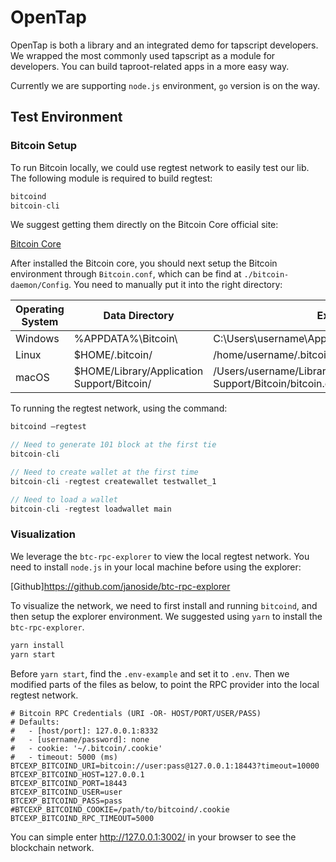 # **OpenTap**

OpenTap is both a library and an integrated demo for tapscript developers. We wrapped the most commonly used tapscript as a module for developers. You can build taproot-related apps in a more easy way.

Currently we are supporting `node.js` environment, `go` version is on the way.

## **Test Environment**

### Bitcoin Setup

To run Bitcoin locally, we could use regtest network to easily test our lib. The following module is required to build regtest:

```jsx
bitcoind
bitcoin-cli
```

We suggest getting them directly on the Bitcoin Core official site:

[Bitcoin Core](https://bitcoin.org/en/bitcoin-core/)

After installed the Bitcoin core, you should next setup the Bitcoin environment through `Bitcoin.conf`, which can be find at `./bitcoin-daemon/Config`. You need to manually put it into the right directory: 

| Operating System | Data Directory | Example Path |
| --- | --- | --- |
| Windows | %APPDATA%\\Bitcoin\\ | C:\\Users\\username\\AppData\\Roaming\\Bitcoin\\bitcoin.conf |
| Linux | $HOME/.bitcoin/ | /home/username/.bitcoin/bitcoin.conf |
| macOS | $HOME/Library/Application Support/Bitcoin/ | /Users/username/Library/Application Support/Bitcoin/bitcoin.conf |

To running the regtest network, using the command:

```jsx
bitcoind —regtest

// Need to generate 101 block at the first tie
bitcoin-cli 

// Need to create wallet at the first time 
bitcoin-cli -regtest createwallet testwallet_1

// Need to load a wallet
bitcoin-cli -regtest loadwallet main
```

### **Visualization**

We leverage the `btc-rpc-explorer` to view the local regtest network. You need to install `node.js` in your local machine before using the explorer:

[Github]https://github.com/janoside/btc-rpc-explorer

To visualize the network, we need to first install and running `bitcoind`, and then setup the explorer environment. We suggested using `yarn` to install the `btc-rpc-explorer`.

```jsx
yarn install
yarn start
```

Before `yarn start`, find the `.env-example` and set it to `.env`. Then we modified parts of the files as below, to point the RPC provider into the local regtest network.

```
# Bitcoin RPC Credentials (URI -OR- HOST/PORT/USER/PASS)
# Defaults:
#   - [host/port]: 127.0.0.1:8332
#   - [username/password]: none
#   - cookie: '~/.bitcoin/.cookie'
#   - timeout: 5000 (ms)
BTCEXP_BITCOIND_URI=bitcoin://user:pass@127.0.0.1:18443?timeout=10000
BTCEXP_BITCOIND_HOST=127.0.0.1
BTCEXP_BITCOIND_PORT=18443
BTCEXP_BITCOIND_USER=user
BTCEXP_BITCOIND_PASS=pass
#BTCEXP_BITCOIND_COOKIE=/path/to/bitcoind/.cookie
BTCEXP_BITCOIND_RPC_TIMEOUT=5000
```

You can simple enter http://127.0.0.1:3002/ in your browser to see the blockchain network.